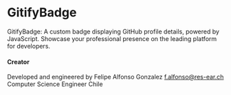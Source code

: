 # GitifyBadge
GitifyBadge: A custom badge displaying GitHub profile details, powered by JavaScript. Showcase your professional presence on the leading platform for developers.

#### Creator
Developed and engineered by 
Felipe Alfonso Gonzalez <f.alfonso@res-ear.ch>
Computer Science Engineer
Chile
